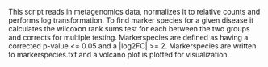 This script reads in metagenomics data, normalizes it to relative counts 
and performs log transformation.
To find marker species for a given disease it calculates the wilcoxon rank sums test for each
between the two groups and corrects for multiple testing.
Markerspecies are defined as having a corrected p-value <= 0.05 and a |log2FC| >= 2.
Markerspecies are written to markerspecies.txt and a volcano plot is plotted for visualization.
